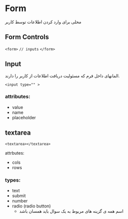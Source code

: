 # Form
محلی برای وارد کردن اطلاعات توسط کاربر

## Form Controls

`<form>`
`// inputs`
`</form>`

## Input

المانهای داخل فرم که مسئولیت دریافت اطلاعات از کاربر را دارند.

`<input type="" >`

### attributes:
- value
- name
- placeholder

## textarea

`<textarea></textarea>`

attrbutes:
- cols
- rows


### types: 
- text
- submit
- number
- radio (radio button)
  - اسم همه ی گزینه های مربوط به یک سوال باید همسان باشد